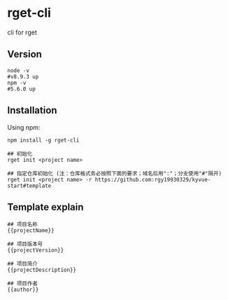 # rget-cli
cli for rget

## Version
```shell
node -v
#v8.9.3 up
npm -v
#5.6.0 up
```

## Installation

Using npm:

```shell
npm install -g rget-cli

## 初始化
rget init <project name>

## 指定仓库初始化 (注：仓库格式务必按照下面的要求；域名后用":"；分支使用"#"隔开)
rget init <project name> -r https://github.com:rgy19930329/kyvue-start#template
```

## Template explain

```
## 项目名称
{{projectName}}

## 项目版本号
{{projectVersion}}

## 项目简介
{{projectDescription}}

## 项目作者
{{author}}
```
